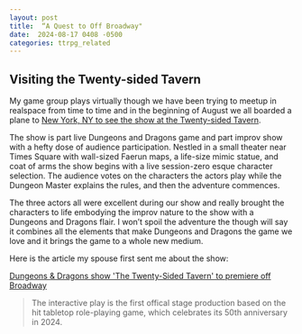 ```yaml
---
layout: post
title:  “A Quest to Off Broadway"
date:  2024-08-17 0408 -0500
categories: ttrpg_related
---
```

## Visiting the Twenty-sided Tavern

My game group plays virtually though we have been trying to meetup in realspace from time to time and in the beginning of August we all boarded a plane to [New York, NY to see the show at the Twenty-sided Tavern](https://thetwentysidedtavern.com/).

The show is part live Dungeons and Dragons game and part improv show with a hefty dose of audience participation. Nestled in a small theater near Times Square with wall-sized Faerun maps, a life-size mimic statue, and coat of arms the show begins with a live session-zero esque character selection. The audience votes on the characters the actors play while the Dungeon Master explains the rules, and then the adventure commences.

The three actors all were excellent during our show and really brought the characters to life embodying the improv nature to the show with a Dungeons and Dragons flair. I won’t spoil the adventure the though will say it combines all the elements that make Dungeons and Dragons the game we love and it brings the game to a whole new medium.


Here is the article my spouse first sent me about the show:

[Dungeons & Dragons show 'The Twenty-Sided Tavern' to premiere off Broadway](https://www.newyorktheatreguide.com/theatre-news/news/dungeons-and-dragons-show-the-twenty-sided-tavern-to-premiere-off-broadway)

> The interactive play is the first offical stage production based on the hit tabletop role-playing game, which celebrates its 50th anniversary in 2024.